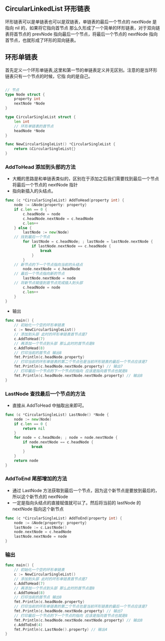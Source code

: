 ## CircularLinkedList 环形链表

环形链表可以是单链表也可以是双链表，单链表的最后一个节点的 nextNode 是指向 nil 的，如果将它指向首节点
那么久形成了一个简单的环形链表，对于双向链表将首节点的 prevNode 指向最后一个节点，将最后一个节点的
nextNode 指向首节点，也就形成了环形的双向链表。

## 环形单链表

首先定义一个环形单链表,这里和第一节的单链表定义并无区别。注意的是当环形链表只有一个节点的时候，它指
向的是自己。

```go

// 节点
type Node struct {
	property int
	nextNode *Node
}

type CircularSingleList struct {
	len int
	// 环形单链表的首节点
	headNode *Node
}

func NewCircularSingleList() *CircularSingleList {
	return &CircularSingleList{}
}
```

### AddToHead 添加到头部的方法

- 大概的思路是和单链表类似的，区别在于添加之后我们需要找到最后一个节点将最后一个节点的 nextNode 指针
- 指向新插入的头结点。

```GO
func (c *CircularSingleList) AddToHead(property int) {
	node := &Node{property: property}
	if c.len == 0 {
		c.headNode = node
		c.headNode.nextNode = c.headNode
		c.len++
	} else {
		lastNode := new(Node)
    // 找到最后一个节点
		for lastNode = c.headNode; ; lastNode = lastNode.nextNode {
			if lastNode.nextNode == c.headNode {
				break
			}
		}
    // 新节点的下一个节点指向当前的头结点
		node.nextNode = c.headNode
    // 最后一个节点指向新的节点
		lastNode.nextNode = node
    // 将新节点赋值到首节点完成插入到头部
		c.headNode = node
		c.len++
	}
}

```

- 输出

```go
func main() {
	// 初始化一个空的环形单链表
	c := NewCircularSingleList()
	// 添加到头部 此时的环形单链表首节点是7
	c.AddToHead(7)
	// 再添加一个节点到头部 那么此时的首节点是8
	c.AddToHead(8)
	// 打印当前的首节点 输出8
	fmt.Println(c.headNode.property)
	// 打印当前的环形单链表的第二个节点也是当前环形链表的最后一个节点应该是7
	fmt.Println(c.headNode.nextNode.property) // 输出7
	// 打印最后一个节点的下一个节点的指向 应该是指向首节点也就是8
	fmt.Println(c.headNode.nextNode.nextNode.property) // 输出8
}
```

### LastNode 查找最后一个节点的方法

- 直接从 AddToHead 中抽取出来即可。

```GO
func (c *CircularSingleList) LastNode() *Node {
	node := new(Node)
	if c.len == 0 {
		return nil
	}
	for node = c.headNode; ; node = node.nextNode {
		if node.nextNode == c.headNode {
			break
		}
	}
	return node
}
```

### AddToEnd 尾部增加的方法

- 通过 LastNode 方法获取到最后一个节点，因为这个新节点是要放到最后的，所以这个新节点的 nextNode
- 一定是指向头结点的直接赋值就可以了。然后将当前的 lastNode 的 nextNode 指向这个新节点

```go
func (c *CircularSingleList) AddToEnd(property int) {
	node := &Node{property: property}
	lastNode := c.LastNode()
	node.nextNode = c.headNode
	lastNode.nextNode = node
}
```

### 输出

```GO
func main() {
	// 初始化一个空的环形单链表
	c := NewCircularSingleList()
	// 添加到头部 此时的环形单链表首节点是7
	c.AddToHead(7)
	// 再添加一个节点到头部 那么此时的首节点是8
	c.AddToHead(8)
	// 打印当前的首节点 输出8
	fmt.Println(c.headNode.property)
	// 打印当前的环形单链表的第二个节点也是当前环形链表的最后一个节点应该是7
	fmt.Println(c.headNode.nextNode.property) // 输出7
	// 打印最后一个节点的下一个节点的指向 应该是指向首节点也就是8
	fmt.Println(c.headNode.nextNode.nextNode.property) // 输出8
	c.AddToEnd(4)
	fmt.Println(c.LastNode().property) // 输出4
}
```
